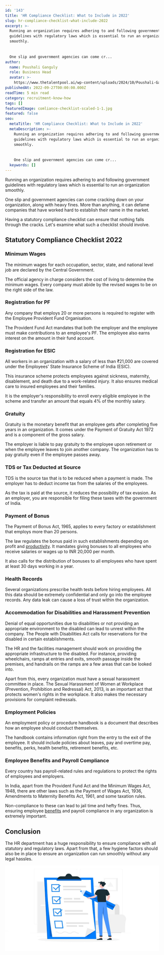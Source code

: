```yaml
---
id: '143'
title: 'HR Compliance Checklist: What to Include in 2022'
slug: hr-compliance-checklist-what-include-2022
excerpt: >-
  Running an organization requires adhering to and following government
  guidelines with regulatory laws which is essential to run an organization
  smoothly.


  One slip and government agencies can come cr...
author:
  name: Poushali Ganguly
  role: Business Head
  avatar: >-
    https://www.thetalentpool.ai/wp-content/uploads/2024/10/Poushali-Gangulyimage.webp
publishedAt: 2022-09-27T00:00:00.000Z
readTime: 5 min read
category: recruitment-know-how
tags: []
featuredImage: comliance-checklist-scaled-1-1.jpg
featured: false
seo:
  metaTitle: 'HR Compliance Checklist: What to Include in 2022'
  metaDescription: >-
    Running an organization requires adhering to and following government
    guidelines with regulatory laws which is essential to run an organization
    smoothly.


    One slip and government agencies can come cr...
  keywords: []
---
```


Running an organization requires adhering to and following government guidelines with regulatory laws which is essential to run an organization smoothly.

One slip and government agencies can come cracking down on your organization, along with heavy fines. More than anything, it can defame companies that have worked hard to establish their name in the market.

<!--more-->

Having a statutory compliance checklist can ensure that nothing falls through the cracks. Let's examine what such a checklist should involve.

## Statutory Compliance Checklist 2022

### Minimum Wages 

The minimum wages for each occupation, sector, state, and national level job are declared by the Central Government.

The official agency in charge considers the cost of living to determine the minimum wages. Every company must abide by the revised wages to be on the right side of the law. 

### Registration for PF

Any company that employs 20 or more persons is required to register with the Employee Provident Fund Organisation.

The Provident Fund Act mandates that both the employer and the employee must make contributions to an employee's PF. The employee also earns interest on the amount in their fund account.

### Registration for ESIC

All workers in an organization with a salary of less than ₹21,000 are covered under the Employees' State Insurance Scheme of India (ESIC).

This insurance scheme protects employees against sickness, maternity, disablement, and death due to a work-related injury. It also ensures medical care to insured employees and their families.

It is the employer's responsibility to enroll every eligible employee in the scheme and transfer an amount that equals 4% of the monthly salary.

### Gratuity 

Gratuity is the monetary benefit that an employee gets after completing five years in an organization. It comes under the Payment of Gratuity Act 1972 and is a component of the gross salary.

The employer is liable to pay gratuity to the employee upon retirement or when the employee leaves to join another company. The organization has to pay gratuity even if the employee passes away.

### TDS or Tax Deducted at Source

TDS is the source tax that is to be reduced when a payment is made. The employer has to deduct income tax from the salaries of the employees.

As the tax is paid at the source, it reduces the possibility of tax evasion. As an employer, you are responsible for filing these taxes with the government of India.

### Payment of Bonus

The Payment of Bonus Act, 1965, applies to every factory or establishment that employs more than 20 persons.

The law regulates the bonus paid in such establishments depending on profit and [productivity](https://www.thetalentpool.ai/blogs/increase-hiring-efficiency-by-tracking-these-key-parameters/). It mandates giving bonuses to all employees who receive salaries or wages up to INR 20,000 per month.

It also calls for the distribution of bonuses to all employees who have spent at least 30 days working in a year.

### Health Records  

Several organizations prescribe health tests before hiring employees. All this data should be extremely confidential and only go into the employee records. Any data leak can cause a loss of trust within the organization.

### Accommodation for Disabilities and Harassment Prevention 

Denial of equal opportunities due to disabilities or not providing an appropriate environment to the disabled can lead to unrest within the company. The People with Disabilities Act calls for reservations for the disabled in certain establishments. 

The HR and the facilities management should work on providing the appropriate infrastructure to the disabled. For instance, providing wheelchairs, ramps at entries and exits, smooth passage inside the premises, and handrails on the ramps are a few areas that can be looked into.

Apart from this, every organization must have a sexual harassment committee in place. The Sexual Harassment of Women at Workplace (Prevention, Prohibition and Redressal) Act, 2013, is an important act that protects women's rights in the workplace. It also makes the necessary provisions for complaint redressals. 

### Employment Policies 

An employment policy or procedure handbook is a document that describes how an employee should conduct themselves.

The handbook contains information right from the entry to the exit of the employee. It should include policies about leaves, pay and overtime pay, benefits, perks, health benefits, retirement benefits, etc. 

### Employee Benefits and Payroll Compliance 

Every country has payroll-related rules and regulations to protect the rights of employees and employers.

In India, apart from the Provident Fund Act and the Minimum Wages Act, 1948, there are other laws such as the Payment of Wages Act, 1936, Amendments to Maternity Benefits Act, 1961, and some taxation rules.

Non-compliance to these can lead to jail time and hefty fines. Thus, ensuring employee [benefits](https://www.thetalentpool.ai/recruitment-management-software-benefits/) and payroll compliance in any organization is extremely important.

## Conclusion

The HR department has a huge responsibility to ensure compliance with all statutory and regulatory laws. Apart from that, a few hygiene factors should also be in place to ensure an organization can run smoothly without any legal hassles. 

![hr-compliance ](images/comliance-checklist-scaled-1-1-1024x566.jpg)
